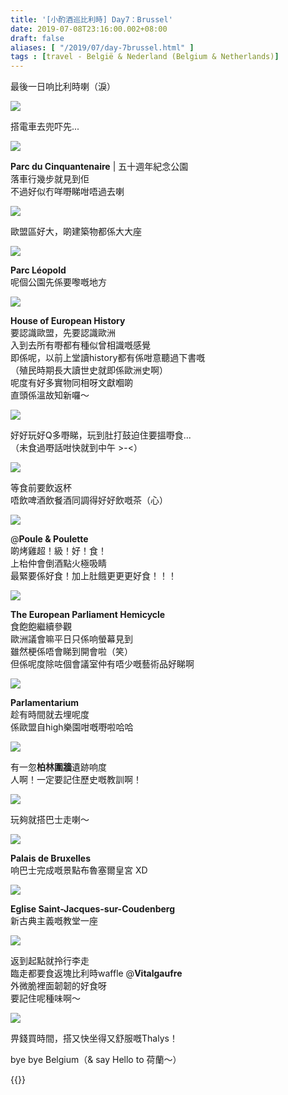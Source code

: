 ```yaml
---
title: '[小酌酒巡比利時] Day7：Brussel'
date: 2019-07-08T23:16:00.002+08:00
draft: false
aliases: [ "/2019/07/day-7brussel.html" ]
tags : [travel - België & Nederland (Belgium & Netherlands)]
---
```


最後一日响比利時喇（淚）  

![](https://zehxww.ch.files.1drv.com/y4mRco1a-Z-a1qn8zXN-SmovhBQfLOkec9XBv_lGdgKsmlz0qq6h4DuscQRf_TUWwYKTtR7nEhwvYCIHub0l4At42WTtOvWQp_DvzoWiRwFkXEzvB8bVF3L7bFZZ-Pex1v_18vM43kEU5bIsDJW0iV3qRgwhqX8eQyRjGPGXZtaS4WPHB9zc8BY7bAXfs9rctV-TgM_gmilpXj0t0yA5UwiAA?width=660&height=495&cropmode=none)

搭電車去兜吓先...  

![](https://aohxww.ch.files.1drv.com/y4mYgJkotq1CzYuWfW--TRmVy4T8USyNaTH0hpKMrxRRHMspBP13ULYItAS9wWKUB5i8d5mbnhRZ0aPvtSiiH07GhOW-KEZeyKcKFPys5Ap3mcTgU6ZRQbmHP23nRzTxOuD_1227TXWtg_s_WK4mpfdum94FpDkdzd6qyxtPJdjNrTKo-khD9aRKSevxc5-zr_D6Mkfs_tCKHjRlezvJxItAA?width=660&height=495&cropmode=none)

**Parc du Cinquantenaire** | 五十週年紀念公園  
落車行幾步就見到佢  
不過好似冇咩嘢睇咁唔過去喇  

![](https://yogouq.ch.files.1drv.com/y4mU4iIhs0wwh2mgcoxjKrozKAIzr7YseNRUpXVIaREwfw3ZXvNmSl3n5m_NGurlaet9CQpsEO6Qnw03MO9BaTfarycuUuk4zaWsan3o3eZEyBHVbLq30ba984V0ftZpDqVoiZGWTlvy8MNOQfXeQvXSnzlU_FmHOyP2fJr3144G-obx539zlJvfjebMSGuYSdKBqRo922rj8RfCISZLZ9GMA?width=660&height=495&cropmode=none)

歐盟區好大，啲建築物都係大大座  

![](https://zogouq.ch.files.1drv.com/y4m-TLwINoeSZzT_GqLBLpiMMJbYST4U_TBX63LXUdMhfSBm1vOi0q4b_wkeViZoh34PYc-j8k7aXIYx3l7zuoi-OhSD0KqkNNMNcE4MkcItMUPONtcQ0E-t1h8EYutY7urpzh9lJqudpoLrNxW7LlBKsJzfAJVpZrteJ1rbmw3Cw-IYSEm-JHXK45D-FdJCNEXRFm7YJDanXpCDM-r1JM7GQ?width=660&height=495&cropmode=none)

**Parc Léopold**  
呢個公園先係要嚟嘅地方  

![](https://apgouq.ch.files.1drv.com/y4m3RzMQlDmM2aJZvoJpJAraYMqzsGrsckjQCrvc_kLpvAUg9x_LWkEApU0nmhcbHMHMuSl1w8DXqR-LRimQdOqhrw8xGY10qok6mynjRoFkZ9Ol-8ukF5rvRFAKNMJLZQj85A9HIq79P3SDLIaaeYocEGhlp0sb4e7r9oQ97GaEnhbc9_bU5lupJsFsazSKmBzr5St0cWRYAtLO3zP8u27-Q?width=660&height=495&cropmode=none)

**House of European History**  
要認識歐盟，先要認識歐洲  
入到去所有嘢都有種似曾相識嘅感覺  
即係呢，以前上堂讀history都有係咁意聽過下書嘅  
（殖民時期長大讀世史就即係歐洲史啊）  
呢度有好多實物同相呀文獻嗰啲  
直頭係溫故知新囉～  

![](https://aogouq.ch.files.1drv.com/y4m9lknF-vK_Sa6GVmrjBC0yxl5_eNdE5XFqMI5AHgby-qD-vSG2ZxoopcmLh_OvBIK7WkK7NfKzbU3HC0dITKWXTCzYOpQN-h-2opvoETt9TEBYamjs5rsNaEDBirixAY51KsFdjO_Ctg7yUWyJgP0QAQmzrTdtRthEko7nMtH3UjXjPt-r9Og_mgPIJri4U_9mxWXpUGmKEnMRn3DHttlzw?width=660&height=495&cropmode=none)

好好玩好Q多嘢睇，玩到肚打鼓迫住要搵嘢食...  
（未食過嘢話咁快就到中午 >-<）  

![](https://apinra.ch.files.1drv.com/y4mUUIfKzqZPNfhT5hw6c1cQnzaLNEAdzVEg6LPCSWrXcH0VKjMHteaf_bCzyPGLPYug5EMJyJ9p9cLC0GR4Mb6IsiJYrztSDtEWSYOUmz4xSC9_tGimQghd94Uscr8g3i03ZtsBcReYeM1pno9qhRIChLqwCwHip8G1s-D3xXsdEDYqPpmuV0Ed2xGlv9ljF-iRgljYm_KtJOWFzGjyTFNyg?width=660&height=495&cropmode=none)

等食前要飲返杯  
唔飲啤酒飲餐酒同調得好好飲嘅茶（心）  

![](https://auinra.ch.files.1drv.com/y4mNVH8CZLeSfxerCeNGe36hjI7QkCKN9FJHcXO6gP3JRNwSe8-ZBaFLBoXi0RqJdT4-PZ24s9rgtmF3LfHW2_UtYUOtvjQo5lm76Q03QeZz-UfcmLYUXuXa1saLvhIIWOzcuR3TbtF32QzPU3Ph9Xe8CYshF54x8Ma1sd3SQsPSq28Ho_69VQCLdEwzd4zf0JtozNGOwl0Kcia0zWkJLncFg?width=660&height=495&cropmode=none)

@**Poule & Poulette**  
啲烤雞超！級！好！食！  
上枱仲會倒酒點火極吸睛  
最緊要係好食！加上肚餓更更更好食！！！  

![](https://moqqtw.ch.files.1drv.com/y4mClwNTIgnWiV6HQ6Fp_xeMuSTXKfNcHlvNEuv-Ap9ksfP12eVMkaW_PeNkeWJxH4vAQAx5alhfEfjvvtvvHcljXR6j_EU21CTzy8OodZj_XgS_Aua5WSe6u2fF2eYanro8ehbX5com6bx6EHdmhKJOyDETrmDkT1hzYaG9rl6PdMoSRi9-F2JQMP1wpzJIfvL0SpESs5m96L36l3wIi-7mA?width=660&height=495&cropmode=none)

**The European Parliament Hemicycle**  
食飽飽繼續參觀  
歐洲議會嘛平日只係响螢幕見到  
雖然梗係唔會睇到開會啦（笑）  
但係呢度除咗個會議室仲有唔少嘅藝術品好睇啊  

![](https://mypoug.ch.files.1drv.com/y4mc2-tG2JmBeU6SYmQWo28qXyLGAZQdkpcarzQuubL36wki4yW-xwP1-4MWhpjYbc4FqN37Hl3F_kXto-9Um1_o5iSE8LY1z_WMvmiwGEwcRy2NG6qSwGOd6WnxysRs4FB-JzxXYZwvItOsS3XW0FdN4ducBuZSMq-bqW5kLuPwEwI-ziZDWjgpqld1bmUs5MYryVnlL4_DNnKfByuFs24Yw?width=660&height=495&cropmode=none)

**Parlamentarium**  
趁有時間就去埋呢度  
係歐盟自high樂園咁嘅嘢啦哈哈  

![](https://lopoug.ch.files.1drv.com/y4mZGmgwuAFgW6gOBAVbzWeyhrD23ribE8ZKCltg18VQItRcjRIPzWNeaq42DxVn_C0M8FzyroyRVP0Mkp1dUJ-s4WqRui9hFLR797ifMUe4r1q6DwvhA1gTK5HowgQv_YMGZ8M6-VteBtyzDAxp1kMRb14Klc2SQta1VUrH8rNZLC7Wx5mctzwh1uIOn3BaJ8qoTdgr8wltEJJ3aWlqwRUmA?width=495&height=660&cropmode=none)

有一忽**柏林圍牆**遺跡响度  
人啊！一定要記住歷史嘅教訓啊！  

![](https://lyrnrq.ch.files.1drv.com/y4mK6GIuBJ8Dz0FDCbdaG3GxeVCYAjlVavx5By_NwvIR1TtRIUPKNmF1lXSCkIsyGVKqOa1WE1rP7XQREV9uRdirZ0GpjrS_iJTuJVGT64rIVAVwuDi6v4YDkbaQZDzIPzGJdN3erTCJl89n8FIVwseWmPH9nB2haWhjcGTOc5J0o1xomsnzIQKydnYpiSC4gdXmWeEeOCwKWArlqDG-yYFEw?width=660&height=495&cropmode=none)

玩夠就搭巴士走喇～  

![](https://myrnrq.ch.files.1drv.com/y4mNmENPoFxOrJ65lBngAnhEc-M-G2yfGg_IsfMjzIolLEJ8OIce8O6tvEJ2AqKmmubpZhlOWMR8SEutBKKyzkjVlB41VpzdVuSiuhDrC6QVPHvWMsyB2P7GyFgCYfyzZoiULIQPBFyV7ohZmatxofYLaN07lpOHxnham_ERLtsE3cvM19lc4YNbI_9VqBUumzZ4OXaOZueS5mxDBOys7KGGw?width=660&height=495&cropmode=none)

**Palais de Bruxelles**  
响巴士完成嘅景點布魯塞爾皇宮 XD  

![](https://moqeow.ch.files.1drv.com/y4m742mKGoZighhLxwTHRBnNfMJJXBS1KriGXynJ0qIAV4ChMrEQUOHHt5tLBNMYgnaSzomRcZe8VRIsq4-bvmxU2BTx5PtcSFR9xPnf6cqVA8wW3mFeOc3l3t4w7HCIBLaYe55NNAM0hRHER54IzOY4u8j6cGO3UebDNXn4_zSjyBbNzOCukyRnOz8tqyqI0UUoIcMG2SxBJeWyHjFvd83LQ?width=660&height=495&cropmode=none)

**Eglise Saint-Jacques-sur-Coudenberg**  
新古典主義嘅教堂一座  

![](https://loodlw.ch.files.1drv.com/y4mK2mv4wcicGGidzPDgH5nflBG4z-ePTontVZULmvBWsH3TgfpTrRaa_FdV63c2jSIZBb7I5atybHZe96_REdi6hbGOa9r-gCLs2e3-1jxBsXfrTwBu-QDMDTH1lvRoNUGnCA3Zs4sJaX13W-xG29QA12MKT2Yda86UX7fPl7Ab1f19JAZGMJ4yHGgtoM54CboJZWq797Hz_MQ36p4q-JZug?width=660&height=495&cropmode=none)

返到起點就拎行李走  
臨走都要食返塊比利時waffle @**Vitalgaufre**  
外微脆裡面韌韌的好食呀  
要記住呢種味啊～  

![](https://lyodlw.ch.files.1drv.com/y4mCcGx8VX1I8U2U5HVTi1o1EUTJdqmQ6PzxcCwURbd0J2oLUzUAKIdKe0lBTnuf7RebDtBQXl9bXonvlVRDs_AsIqMqWyDs2kThe_qgqH_B30XOwJVWyUx_1wSP-CRQ_NRgreM8072S3zIyIbUFYoR_mLrHcsfgdbxK_ixHPjezOQ8PyUU_qhuvU-Qhxs-DMCN8Qrx40Bppy4FrU7xr0SPeA?width=660&height=495&cropmode=none)

畀錢買時間，搭又快坐得又舒服嘅Thalys！  
  
  
bye bye Belgium（& say Hello to 荷蘭～）  
  
  
{{<belgium>}}  
